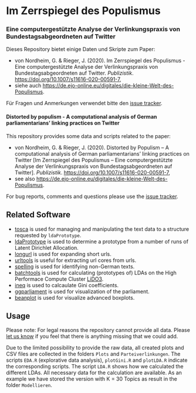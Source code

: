 # Im Zerrspiegel des Populismus
### Eine computergestützte Analyse der Verlinkungspraxis von Bundestagsabgeordneten auf Twitter
Dieses Repository bietet einige Daten und Skripte zum Paper:

* von Nordheim, G. & Rieger, J. (2020). Im Zerrspiegel des Populismus - Eine computergestützte Analyse der Verlinkungspraxis von Bundestagsabgeordneten auf Twitter. *Publizistik*. https://doi.org/10.1007/s11616-020-00591-7,
* siehe auch https://de.ejo-online.eu/digitales/die-kleine-Welt-des-Populismus.

Für Fragen und Anmerkungen verwendet bitte den [issue tracker](https://github.com/JonasRieger/zerrspiegel/issues).

#### Distorted by populism - A computational analysis of German parliamentarians’ linking practices on Twitter
This repository provides some data and scripts related to the paper:

* von Nordheim, G. & Rieger, J. (2020). Distorted by Populism – A computational analysis of German parliamentarians’ linking practices on Twitter [Im Zerrspiegel des Populismus – Eine computergestützte Analyse der Verlinkungspraxis von Bundestagsabgeordneten auf Twitter]. *Publizistik*. https://doi.org/10.1007/s11616-020-00591-7,
* see also https://de.ejo-online.eu/digitales/die-kleine-Welt-des-Populismus.

For bug reports, comments and questions please use the [issue tracker](https://github.com/JonasRieger/zerrspiegel/issues).

## Related Software
* [tosca](https://github.com/Docma-TU/tosca) is used for managing and manipulating the text data to a structure requested by ``ldaPrototype``.
* [ldaPrototype](https://github.com/JonasRieger/ldaPrototype) is used to determine a prototype from a number of runs of Latent Dirichlet Allocation.
* [longurl](https://github.com/hrbrmstr/longurl) is used for expanding short urls.
* [urltools](https://github.com/Ironholds/urltools) is useful for extracting url cores from urls.
* [spelling](https://github.com/ropensci/spelling) is used for identifying non-German texts.
* [batchtools](https://github.com/mllg/batchtools) is used for calculating (prototypes of) LDAs on the High Performace Compute Cluster [LiDO3](https://www.lido.tu-dortmund.de/cms/en/LiDO3/index.html).
* [ineq](https://cran.r-project.org/package=ineq) is used to calcaulate Gini coefficients.
* [ggparliament](https://github.com/RobWHickman/ggparliament) is used for visualization of the parliament.
* [beanplot](https://cran.r-project.org/package=beanplot) is used for visualize advanced boxplots.

## Usage
Please note: For legal reasons the repository cannot provide all data. Please [let us know](https://github.com/JonasRieger/zerrspiegel/issues) if you feel that there is anything missing that we could add. 

Due to the limited possibility to provide the raw data, all created plots and CSV files are collected in the folders ``Plots`` and ``Parteiverlinkungen``. The scripts ``EDA.R`` (explorative data analysis), ``plotGini.R`` and ``plotLDA.R`` indicate the corresponding scripts. The script ``LDA.R`` shows how we calculated the different LDAs. All necessary data for the calculation are available. As an example we have stored the version with K = 30 Topics as result in the folder ``Modellieren``.
